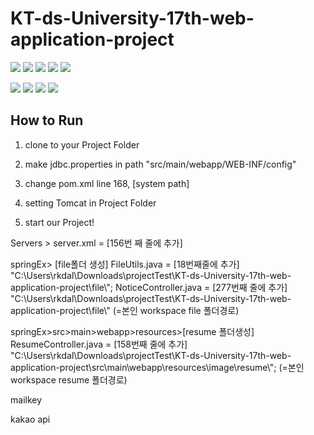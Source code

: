 # KT-ds-University-17th-web-application-project

<img src="https://img.shields.io/badge/Spring-6DB33F?style=flat&logo=Spring&logoColor=white"/> <img src="https://img.shields.io/badge/HTML5-E34F26?style=flat&logo=HTML5&logoColor=white"/> <img src="https://img.shields.io/badge/Java-007396?style=flat&logo=Java&logoColor=white"/> <img src="https://img.shields.io/badge/JavaScript-F7DF1E?style=flat&logo=JavaScript&logoColor=white"/> <img src="https://img.shields.io/badge/Oracle DB-F80000?style=flat&logo=Oracle&logoColor=white"/>

<img src="https://img.shields.io/badge/Jquery-0769AD?style=flat&logo=Jquery&logoColor=white"/> <img src="https://img.shields.io/badge/Apache Tomcat-F8DC75?style=flat&logo=tomcat&logoColor=white"/> <img src="https://img.shields.io/badge/Amazon AWS-232F3E?style=flat&logo=amazonaws&logoColor=white"/> <img src="https://img.shields.io/badge/CSS3-1572B6?style=flat&logo=CSS3&logoColor=white"/>


## How to Run

1. clone to your Project Folder

2. make jdbc.properties in path "src/main/webapp/WEB-INF/config"

3. change pom.xml line 168, [system path]

4. setting Tomcat in Project Folder

5. start our Project!






Servers > server.xml = [156번 째 줄에 추가] <Context docBase="springEx" path="/ktu" reloadable="true" source="org.eclipse.jst.jee.server:springEx"/></Host>

springEx> [file폴더 생성]
FileUtils.java = [18번째줄에 추가] "C:\\Users\\rkdal\\Downloads\\projectTest\\KT-ds-University-17th-web-application-project\\file\\";
NoticeController.java = [277번째 줄에 추가] "C:\\Users\\rkdal\\Downloads\\projectTest\\KT-ds-University-17th-web-application-project\\file\\" (=본인 workspace file 폴더경로)

springEx>src>main>webapp>resources>[resume 폴더생성]
ResumeController.java = [158번째 줄에 추가] "C:\\Users\\rkdal\\Downloads\\projectTest\\KT-ds-University-17th-web-application-project\\src\\main\\webapp\\resources\\image\\resume\\"; (=본인 workspace resume 폴더경로)

mailkey

kakao api

